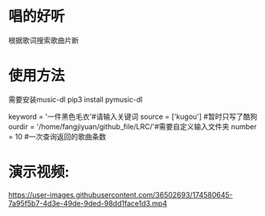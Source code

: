 # 唱的好听
根据歌词搜索歌曲片断

# 使用方法
需要安装music-dl 
pip3 install pymusic-dl

keyword = '一件黑色毛衣'#请输入关键词
source = ['kugou'] #暂时只写了酷狗
ourdir = '/home/fangjiyuan/github_file/LRC/'#需要自定义输入文件夹
number = 10 #一次查询返回的歌曲条数

# 演示视频:
https://user-images.githubusercontent.com/36502693/174580645-7a95f5b7-4d3e-49de-9ded-98dd1face1d3.mp4

